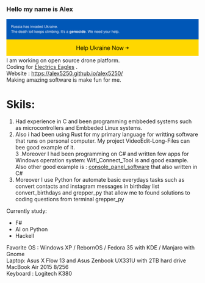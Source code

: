 ### Hello my name is Alex
[![Stand With Ukraine](https://raw.githubusercontent.com/vshymanskyy/StandWithUkraine/main/banner2-direct.svg)](https://stand-with-ukraine.pp.ua)
I am working  on open source drone platform.\
Coding for  [Electrics Eagles](https://www.eeagles.net) . \
Website : https://alex5250.github.io/alex5250/ \
Making amazing software is make fun for me.
# Skils:
1. Had experience in C and been programming embbeded systems such as microcontrollers and Embbeded Linux systems.  
2. Also i had been using Rust for my primary language for writting software that runs on personal computer. My project  VideoEdit-Long-Files can bee good example of it.  
3 .Moreover I had been programming on C# and written few apps for Windows operation system: Wifi_Connect_Tool is and good example. Also other good example is : [console_panel_software](https://github.com/alex5250/console_panel_software) that also written in C#   
4. Moreover I use Python for automate basic everydays tasks such as convert contacts and instagram messages in birthday list convert_birthdays and grepper_py that allow me to found solutions to coding questions from terminal grepper_py  



 


Currently study:
- F#
- AI on Python 
- Hackell 




Favorite OS : Windows XP / RebornOS /  Fedora 35 with KDE / Manjaro with Gnome \
Laptop: Asus X Flow 13 and Asus Zenbook UX331U  with 2TB hard drive  MacBook Air 2015 8/256 \
Keyboard : Logitech K380 





